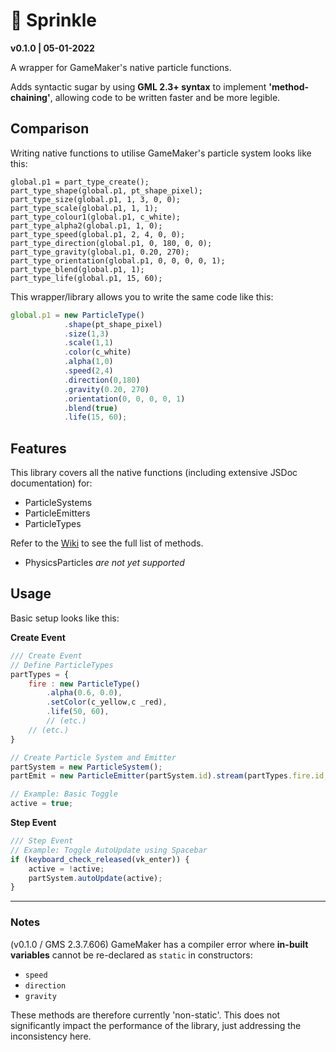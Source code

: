 # 🍩 Sprinkle

**v0.1.0 | 05-01-2022**

A wrapper for GameMaker's native particle functions.

Adds syntactic sugar by using **GML 2.3+ syntax** to implement **'method-chaining'**, allowing code to be written faster and be more legible.

## Comparison

Writing native functions to utilise GameMaker's particle system looks like this:

```gml
global.p1 = part_type_create();
part_type_shape(global.p1, pt_shape_pixel);
part_type_size(global.p1, 1, 3, 0, 0);
part_type_scale(global.p1, 1, 1);
part_type_colour1(global.p1, c_white);
part_type_alpha2(global.p1, 1, 0);
part_type_speed(global.p1, 2, 4, 0, 0);
part_type_direction(global.p1, 0, 180, 0, 0);
part_type_gravity(global.p1, 0.20, 270);
part_type_orientation(global.p1, 0, 0, 0, 0, 1);
part_type_blend(global.p1, 1);
part_type_life(global.p1, 15, 60);
```

This wrapper/library allows you to write the same code like this:

```js
global.p1 = new ParticleType()
            .shape(pt_shape_pixel)
            .size(1,3)
            .scale(1,1)
            .color(c_white)
            .alpha(1,0)
            .speed(2,4)
            .direction(0,180)
            .gravity(0.20, 270)
            .orientation(0, 0, 0, 0, 1)
            .blend(true)
            .life(15, 60);
```

## Features

This library covers all the native functions (including extensive JSDoc documentation) for:
- ParticleSystems
- ParticleEmitters
- ParticleTypes

Refer to the [Wiki]() to see the full list of methods.

- PhysicsParticles *are not yet supported*

## Usage

Basic setup looks like this:

**Create Event**
```js
/// Create Event
// Define ParticleTypes
partTypes = {
    fire : new ParticleType()
        .alpha(0.6, 0.0),
        .setColor(c_yellow,c _red),
        .life(50, 60),
        // (etc.)
    // (etc.)
}

// Create Particle System and Emitter
partSystem = new ParticleSystem();
partEmit = new ParticleEmitter(partSystem.id).stream(partTypes.fire.id,20);

// Example: Basic Toggle
active = true;
```

**Step Event**
```js
/// Step Event
// Example: Toggle AutoUpdate using Spacebar
if (keyboard_check_released(vk_enter)) {
    active = !active;
    partSystem.autoUpdate(active);
}
```

---

### Notes

(v0.1.0 / GMS 2.3.7.606) GameMaker has a compiler error where **in-built variables** cannot be re-declared as `static` in constructors:
- `speed`
- `direction`
- `gravity`

These methods are therefore currently 'non-static'. This does not significantly impact the performance of the library, just addressing the inconsistency here.
